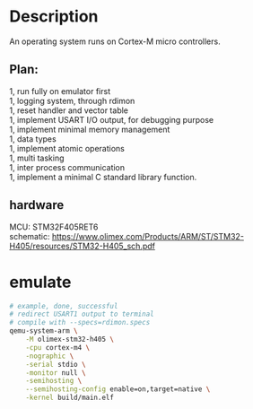 # Description
An operating system runs on Cortex-M micro controllers.  


## Plan:
1, run fully on emulator first  
1, logging system, through rdimon  
1, reset handler and vector table  
1, implement USART I/O output, for debugging purpose  
1, implement minimal memory management  
1, data types  
1, implement atomic operations  
1, multi tasking  
1, inter process communication  
1, implement a minimal C standard library function.  

## hardware
MCU: STM32F405RET6  
schematic: https://www.olimex.com/Products/ARM/ST/STM32-H405/resources/STM32-H405_sch.pdf  


# emulate
```bash
# example, done, successful
# redirect USART1 output to terminal
# compile with --specs=rdimon.specs
qemu-system-arm \
    -M olimex-stm32-h405 \
    -cpu cortex-m4 \
    -nographic \
    -serial stdio \
    -monitor null \
    -semihosting \
    --semihosting-config enable=on,target=native \
    -kernel build/main.elf
```
